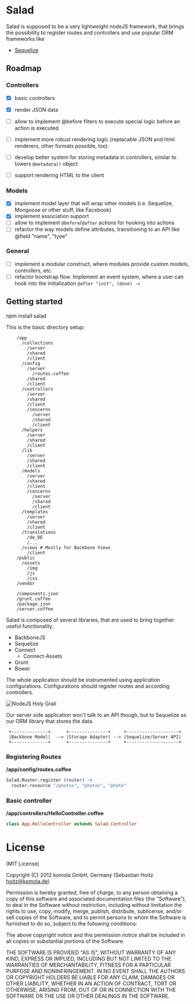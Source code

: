 # Salad

Salad is supposed to be a very lightweight nodeJS framework, that brings the
possibility to register routes and controllers and use popular ORM frameworks like

* [Sequelize](http://www.sequelizejs.com/)

## Roadmap

### Controllers
- [x] basic controllers
- [x] render JSON data
- [ ] allow to implement @before filters to execute special logic before an action is executed
- [ ] implement more robust rendering logic (replacable JSON and html renderers, other formats possible, too)
- [ ] develop better system for storing metadata in controllers, similar to towers `@metadata()` object
- [ ] support rendering HTML to the client


### Models
- [x] implement model layer that will wrap other models (i.e. Sequelize, Mongoose or other stuff, like Facebook)
- [x] implement association support
- [ ] allow to implement `@before`/`@after` actions for hooking into actions
- [ ] refactor the way models define attributes, transitioning to an API like @field "name", "type"

### General
- [ ] implement a modular construct, where modules provide custom models, controllers, etc.
- [ ] refactor bootstrap flow. Implement an event system, where a user can hook into the initialization `@after "init", (done) ->`

## Getting started

  npm install salad

This is the basic directory setup:

```
    /app
      /collections
        /server
        /shared
        /client
      /config
        /server
          /routes.coffee
        /shared
        /client
      /controllers
        /server
        /shared
        /client
        /concerns
          /server
          /shared
          /client
      /helpers
        /server
        /shared
        /client
      /lib
        /server
        /shared
        /client
      /models
        /server
        /shared
        /client
        /concerns
          /server
          /shared
          /client
      /templates
        /server
        /shared
        /client
      /translations
        /de_DE
        /...
      /views # Mostly for Backbone Views
        /client
    /public
      /assets
        /img
        /js
        /css
    /vendor

    /components.json
    /grunt.coffee
    /package.json
    /server.coffee
```

Salad is composed of several libraries, that are used to bring together useful
functionality.

* BackboneJS
* Sequelize
* Connect
  * Connect-Assets
* Grunt
* Bower

The whole application should be instrumented using application configurations.
Configurations should register routes and according controllers.

![NodeJS Holy Grail](http://s3.amazonaws.com/files.posterous.com/temp-2012-10-01/kdFEIqbgcujohgnuzHGvqcJquloxdwBnkvejGFdiCnFuznwiiyHIzafebBhr/shared-js-app.png.scaled1000.png?AWSAccessKeyId=AKIAJFZAE65UYRT34AOQ&Expires=1360508957&Signature=tpGKAAlqOkQQcwBmirWURbcT4vI%3D)

Our server side application won't talk to an API though, but to Sequelize as our ORM
library that stores the data.

```
 +--------------+      +---------------+     +--------------------+
 |Backbone Model|  --> |Storage Adapter| --> |Sequelize/Server API|
 +--------------+      +---------------+     +--------------------+
```

### Registering Routes

**/app/config/routes.coffee**

```coffeescript
Salad.Router.register (router) ->
  router.resource "/photos", "photos", "photo"
```

### Basic controller

**/app/controllers/HelloController.coffee**

```coffeescript
class App.HelloController extends Salad.Controller
```

# License
(MIT License)

Copyright (C) 2012 komola GmbH, Germany (Sebastian Hoitz <hoitz@komola.de>)

Permission is hereby granted, free of charge, to any person obtaining a copy of this software and associated documentation files (the "Software"), to deal in the Software without restriction, including without limitation the rights to use, copy, modify, merge, publish, distribute, sublicense, and/or sell copies of the Software, and to permit persons to whom the Software is furnished to do so, subject to the following conditions:

The above copyright notice and this permission notice shall be included in all copies or substantial portions of the Software.

THE SOFTWARE IS PROVIDED "AS IS", WITHOUT WARRANTY OF ANY KIND, EXPRESS OR IMPLIED, INCLUDING BUT NOT LIMITED TO THE WARRANTIES OF MERCHANTABILITY, FITNESS FOR A PARTICULAR PURPOSE AND NONINFRINGEMENT. IN NO EVENT SHALL THE AUTHORS OR COPYRIGHT HOLDERS BE LIABLE FOR ANY CLAIM, DAMAGES OR OTHER LIABILITY, WHETHER IN AN ACTION OF CONTRACT, TORT OR OTHERWISE, ARISING FROM, OUT OF OR IN CONNECTION WITH THE SOFTWARE OR THE USE OR OTHER DEALINGS IN THE SOFTWARE.